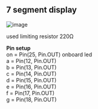 ## 7 segment display ##  
![image](https://user-images.githubusercontent.com/51447817/111602596-cbae9e80-87d3-11eb-89d5-3e6bb31a76d8.png)

  used limiting resistor 220Ω 
 
**Pin setup**  
on = Pin(25, Pin.OUT) onboard led  
a = Pin(12, Pin.OUT)  
b = Pin(13, Pin.OUT)   
c = Pin(14, Pin.OUT)   
d = Pin(15, Pin.OUT)   
e = Pin(16, Pin.OUT)   
f = Pin(17, Pin.OUT)   
g = Pin(18, Pin.OUT)                   
